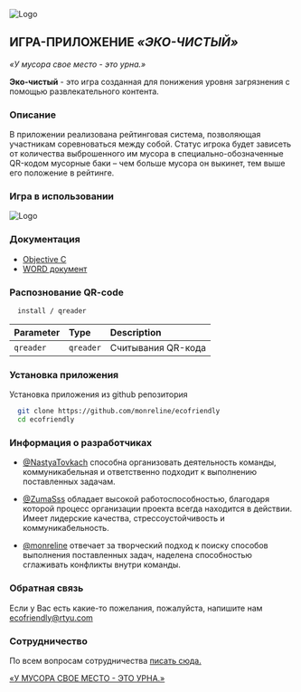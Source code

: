 
![Logo](https://imageup.ru/img121/4284172/ahc-rmqyoto.jpg)

## **ИГРА-ПРИЛОЖЕНИЕ *«ЭКО-ЧИСТЫЙ»***
*«У мусора свое место - это урна.»*

**Эко-чистый** - это игра созданная для понижения уровня загрязнения с помощью развлекательного контента.

### **Описание**
В приложении реализована рейтинговая система, позволяющая участникам соревноваться 
между собой. Статус игрока будет зависеть от количества выброшенного им 
мусора в специально-обозначенные QR-кодом мусорные баки – чем больше 
мусора он выкинет, тем выше его положение в рейтинге. 

### **Игра в использовании**
![Logo](https://i.pinimg.com/564x/57/c3/52/57c352ef1a5064fed15f6f73f821b4e5.jpg)

### **Документация**
- [Objective C](https://your-note.ru/swagger-ui.html#)
- [WORD документ](https://github.com/monreline/ecofriendly/blob/main/README.md)

### **Распознование QR-code**

```http
  install / qreader
```

| Parameter | Type     | Description                |
| :-------- | :------- | :------------------------- |
|  `qreader`   | `qreader`   | Считывания QR-кода  |

### **Установка приложения**

Установка приложения из github репозитория

```bash
  git clone https://github.com/monreline/ecofriendly
  cd ecofriendly
```

### **Информация о разработчиках**
- [@NastyaTovkach](https://github.com/NastyaTovkach) способна организовать деятельность команды, коммуникабельная и ответственно подходит к выполнению поставленных задачам.

- [@ZumaSss](https://github.com/ZumaSss) обладает высокой работоспособностью, благодаря которой процесс организации проекта всегда находится в действии. Имеет лидерские качества, стрессоустойчивость и коммуникабельность.

- [@monreline](https://github.com/monreline) отвечает за творческий подход к поиску способов выполнения поставленных задач, наделена способностью сглаживать конфликты внутри команды.

### **Обратная связь**
Если у Вас есть какие-то пожелания, пожалуйста, напишите нам ecofriendly@rtyu.com

### **Сотрудничество**
По всем вопросам сотрудничества [писать сюда.](https://github.com/monreline/ecofriendly/blob/main/cooperation.md)

[«У МУСОРА СВОЕ МЕСТО - ЭТО УРНА.»](https://github.com/monreline/ecofriendly)
